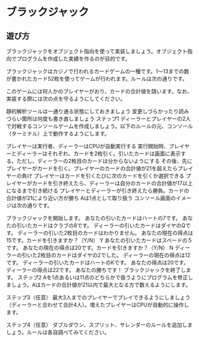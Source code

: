 # ブラックジャック

## 遊び方

ブラックジャックをオブジェクト指向を使って実装しましょう。オブジェクト指向でプログラムを作成した実績を作るのが目的です。

ブラックジャックはカジノで行われるカードゲームの一種です。1〜13までの数が書かれたカード52枚を使ってゲームが行われます。ルールは次の通りです。

<!-- 抽象クラス 人 -->
<!-- ディーラー -->
<!-- プレイヤー -->

<!--
  抽象クラス カード
    スペード
    ハート
    ダイヤモンド
    クラブ
-->
<!-- もしくは -->
<!-- クラス カード -->

<!-- 実行開始時、ディーラーとプレイヤー全員に２枚ずつカードが配られる -->
<!-- 自分のカードの合計値が21に近づくよう、カードを追加するか、追加しないかを決める -->
<!-- プレイヤーはカードの合計値が21を超えない限り、好きなだけカードを追加できる -->
<!-- ディーラーはカードの合計値が17を超えるまでカードを追加する -->


<!-- 各カードの点数は次のように決まっています。
      2から9までは、書かれている数の通りの点数
      10,J,Q,Kは10点
      Aは1点あるいは11点として、手の点数が最大となる方で数える
-->

このゲームには何人かのプレイヤーがおり、カードの合計値を競います。なお、実装する際には次の点を守るようにしてください。

静的解析ツールは一通り通る状態にしておきましょう
変更しづらかったり読みづらい箇所は何度も書き直しましょう
ステップ1
ディーラーとプレイヤーの2人で対戦するコンソールゲームを作成しましょう。以下のルールの元、コンソール（ターミナル）上で動作するようにします。

プレイヤーは実行者、ディーラーはCPUが自動実行する
実行開始時、プレイヤーとディーラーはそれぞれ、カードを2枚引く。引いたカードは画面に表示する。ただし、ディーラーの2枚目のカードは分からないようにする
その後、先にプレイヤーがカードを引く。プレイヤーのカードの合計値が21を超えたらプレイヤーの負け
プレイヤーはカードを引くたびに次のカードを引くか選択できる
プレイヤーがカードを引き終えたら、ディーラーは自分のカードの合計値が17以上になるまで引き続ける
プレイヤーとディーラーが引き終えたら勝負。カードの合計値が21により近い方が勝ち
Aは1点として取り扱う
コンソール画面のイメージは次の通りです。

ブラックジャックを開始します。
あなたの引いたカードはハートの7です。
あなたの引いたカードはクラブの8です。
ディーラーの引いたカードはダイヤのQです。
ディーラーの引いた2枚目のカードはわかりません。
あなたの現在の得点は15です。カードを引きますか？（Y/N）
Y
あなたの引いたカードはスペードの５です。
あなたの現在の得点は20です。カードを引きますか？（Y/N）
N
ディーラーの引いた2枚目のカードはダイヤの2でした。
ディーラーの現在の得点は12です。
ディーラーの引いたカードはハートのKです。
あなたの得点は20です。
ディーラーの得点は22です。
あなたの勝ちです！
ブラックジャックを終了します。
ステップ2
Aを1点あるいは11点のどちらかで扱うようにプログラムを修正しましょう。Aはカードの合計値が21以内で最大となる方で数えるようにします。

ステップ3（任意）
最大3人までのプレイヤーでプレイできるようにしましょう（ディーラーと合わせて合計4人）。増えたプレイヤーはCPUが自動的に操作します。

ステップ4（任意）
ダブルダウン、スプリット、サレンダーのルールを追加しましょう。ルールは各自調べてみてください。